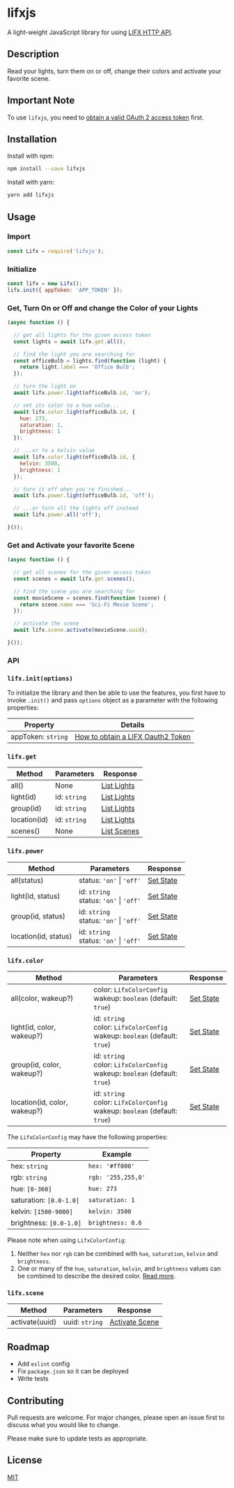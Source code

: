 # lifxjs
A light-weight JavaScript library for using [LIFX HTTP API](https://api.developer.lifx.com).

## Description

Read your lights, turn them on or off, change their colors and activate your favorite scene.

## Important Note

To use `lifxjs`, you need to [obtain a valid OAuth 2 access token](https://api.developer.lifx.com/docs/authentication) first.

## Installation

Install with npm:

```bash
npm install --save lifxjs
```

Install with yarn:

```bash
yarn add lifxjs
```

## Usage

### Import

```javascript
const Lifx = require('lifxjs');
```

### Initialize

```javascript
const lifx = new Lifx();
lifx.init({ appToken: 'APP_TOKEN' });
```

### Get, Turn On or Off and change the Color of your Lights

```javascript
(async function () {

  // get all lights for the given access token
  const lights = await lifx.get.all();

  // find the light you are searching for
  const officeBulb = lights.find(function (light) {
    return light.label === 'Office Bulb';
  });

  // turn the light on
  await lifx.power.light(officeBulb.id, 'on');

  // set its color to a hue value...
  await lifx.color.light(officeBulb.id, {
    hue: 273,
    saturation: 1,
    brightness: 1
  });

  // ...or to a kelvin value
  await lifx.color.light(officeBulb.id, {
    kelvin: 3500,
    brightness: 1
  });

  // turn it off when you're finished...
  await lifx.power.light(officeBulb.id, 'off');

  // ...or turn all the lights off instead
  await lifx.power.all('off');

}());
```

### Get and Activate your favorite Scene

```javascript
(async function () {

  // get all scenes for the given access token
  const scenes = await lifx.get.scenes();

  // find the scene you are searching for
  const movieScene = scenes.find(function (scene) {
    return scene.name === 'Sci-Fi Movie Scene';
  });

  // activate the scene
  await lifx.scene.activate(movieScene.uuid);

}());
```

### API

### `lifx.init(options)`

To initialize the library and then be able to use the features, you first have to invoke `.init()` and pass `options` object as a parameter with the following properties:

| Property           | Details                                                                                 |
| -----------------  | --------------------------------------------------------------------------------------- |
| appToken: `string` | [How to obtain a LIFX Oauth2 Token](https://api.developer.lifx.com/docs/authentication) |

### `lifx.get`

| Method        | Parameters   | Response                                                       |
| ------------- | ------------ | -------------------------------------------------------------- |
| all()         | None         | [List Lights](https://api.developer.lifx.com/docs/list-lights) |
| light(id)     | id: `string` | [List Lights](https://api.developer.lifx.com/docs/list-lights) |
| group(id)     | id: `string` | [List Lights](https://api.developer.lifx.com/docs/list-lights) |
| location(id)  | id: `string` | [List Lights](https://api.developer.lifx.com/docs/list-lights) |
| scenes()      | None         | [List Scenes](https://api.developer.lifx.com/docs/list-scenes) |

### `lifx.power`

| Method               | Parameters                                       | Response                                                   |
| -------------------- | ------------------------------------------------ | ---------------------------------------------------------- |
| all(status)          | status: `'on'` &#124; `'off'`                    | [Set State](https://api.developer.lifx.com/docs/set-state) |
| light(id, status)    | id: `string` <br/> status: `'on'` &#124; `'off'` | [Set State](https://api.developer.lifx.com/docs/set-state) |
| group(id, status)    | id: `string` <br/> status: `'on'` &#124; `'off'` | [Set State](https://api.developer.lifx.com/docs/set-state) |
| location(id, status) | id: `string` <br/> status: `'on'` &#124; `'off'` | [Set State](https://api.developer.lifx.com/docs/set-state) |

### `lifx.color`

| Method                       | Parameters                                                                             | Response                                                   |
| ---------------------------- | -------------------------------------------------------------------------------------- | ---------------------------------------------------------- |
| all(color, wakeup?)          | color: `LifxColorConfig` <br/> wakeup: `boolean` (default: `true`)                     | [Set State](https://api.developer.lifx.com/docs/set-state) |
| light(id, color, wakeup?)    | id: `string` <br /> color: `LifxColorConfig` <br/> wakeup: `boolean` (default: `true`) | [Set State](https://api.developer.lifx.com/docs/set-state) |
| group(id, color, wakeup?)    | id: `string` <br /> color: `LifxColorConfig` <br/> wakeup: `boolean` (default: `true`) | [Set State](https://api.developer.lifx.com/docs/set-state) |
| location(id, color, wakeup?) | id: `string` <br /> color: `LifxColorConfig` <br/> wakeup: `boolean` (default: `true`) | [Set State](https://api.developer.lifx.com/docs/set-state) |

The `LifxColorConfig` may have the following properties:

| Property                | Example            |
| ----------------------- | ------------------ |
| hex: `string`           | `hex: '#ff000'`    |
| rgb: `string`           | `rgb: '255,255,0'` |
| hue: `[0-360]`          | `hue: 273`         |
| saturation: `[0.0-1.0]` | `saturation: 1`    |
| kelvin: `[1500-9000]`   | `kelvin: 3500`     |
| brightness: `[0.0-1.0]` | `brightness: 0.6`  |

Please note when using `LifxColorConfig`:

1. Neither `hex` nor `rgb` can be combined with `hue`, `saturation`, `kelvin` and `brightness`.
2. One or many of the `hue`, `saturation`, `kelvin`, and `brightness` values can be combined to describe the desired color. [Read more](https://api.developer.lifx.com/v1/docs/colors).

### `lifx.scene`

| Method         | Parameters     | Response                                                             |
| -------------- | -------------- | -------------------------------------------------------------------- |
| activate(uuid) | uuid: `string` | [Activate Scene](https://api.developer.lifx.com/docs/activate-scene) |

## Roadmap
- Add `eslint` config
- Fix `package.json` so it can be deployed
- Write tests

## Contributing
Pull requests are welcome. For major changes, please open an issue first to discuss what you would like to change.

Please make sure to update tests as appropriate.

## License
[MIT](https://choosealicense.com/licenses/mit/)

